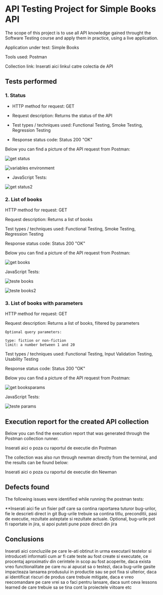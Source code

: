 # API Testing Project for Simple Books API

The scope of this project is to use all API knowledge gained throught the Software Testing course and apply them in practice, using a live application.

Application under test: Simple Books

Tools used: Postman

Collection link: Inserati aici linkul catre colectia de API

## Tests performed

### 1. Status

- HTTP method for request: GET

- Request description: Returns the status of the API

- Test types / techniques used: Functional Testing, Smoke Testing, Regression Testing

- Response status code: Status 200 "OK"

Below you can find a picture of the API request from Postman:

 ![get status](https://github.com/bnicolae1986/Manual_Testing_API/assets/156198321/9df01ec7-6fea-446e-81bc-54b4b1904559)

 ![variables environment](https://github.com/bnicolae1986/Manual_Testing_API/assets/156198321/7d2ef788-8bc2-4cd4-97a1-6a3069bbf62c)

- JavaScript Tests:


![get status2](https://github.com/bnicolae1986/Manual_Testing_API/assets/156198321/c2eecc20-7efe-48c9-a548-04804fb4ac07)

 
### 2. List of books

HTTP method for request: GET

Request description: Returns a list of books

Test types / techniques used: Functional Testing, Smoke Testing, Regression Testing

Response status code: Status 200 "OK"

Below you can find a picture of the API request from Postman:

![get books](https://github.com/bnicolae1986/Manual_Testing_API/assets/156198321/d422996c-c784-46d6-9c1d-a0deb35e0075)


JavaScript Tests:

![teste books](https://github.com/bnicolae1986/Manual_Testing_API/assets/156198321/9d661281-0243-4632-8ef0-8fe6e9d409f7)

![teste books2](https://github.com/bnicolae1986/Manual_Testing_API/assets/156198321/2c23eb83-6e6a-456a-9b88-707c698d7eda)


### 3. List of books with parameters

HTTP method for request: GET

Request description: Returns a list of books, filtered by parameters 

    Optional query parameters:

    type: fiction or non-fiction
    limit: a number between 1 and 20

Test types / techniques used: Functional Testing, Input Validation Testing, Usability Testing

Response status code: Status 200 "OK"

Below you can find a picture of the API request from Postman:

![get booksparams](https://github.com/bnicolae1986/Manual_Testing_API/assets/156198321/0bb39fc6-c4a5-4865-b700-06f20c6d171a)

JavaScript Tests:

![teste params](https://github.com/bnicolae1986/Manual_Testing_API/assets/156198321/679b6b3e-1fdb-4f15-90c8-289fe3fba175)


## Execution report for the created API collection

Below you can find the execution report that was generated through the Postman collection runner.

Inserati aici o poza cu raportul de executie din Postman

The collection was also run through newman directly from the terminal, and the results can be found below:

Inserati aici o poza cu raportul de executie din Newman

## Defects found

The following issues were identified while running the postman tests:

**Inserati aici fie un fisier pdf care sa contina raportarea tuturor bug-urilor, fie le descrieti direct in git Bug-urile trebuie sa contina titlu, preconditii, pasi de executie, rezultate asteptate si rezultate actuale. Optional, bug-urile pot fi raportate in jira, si apoi puteti pune poze direct din jira

## Conclusions

Inserati aici concluziile pe care le-ati obtinut in urma executarii testelor si introduceti informatii cum ar fi cate teste au fost create si executate, ce procentaj aproximativ din cerintele in scop au fost acoperite, daca exista vreo functionalitate pe care nu ai apucat sa o testezi, daca bug-urile gasite impacteaza lansarea produsului in productie sau se pot fixa si ulterior, daca ai identificat riscuri de produs care trebuie mitigate, daca e vreo reecomandare pe care vrei sa o faci pentru lansare, daca sunt ceva lessons learned de care trebuie sa se tina cont la proiectele viitoare etc

